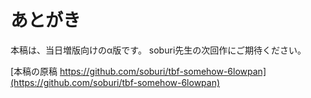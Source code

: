 あとがき
========

本稿は、当日増版向けのα版です。
soburi先生の次回作にご期待ください。

[本稿の原稿 https://github.com/soburi/tbf-somehow-6lowpan](https://github.com/soburi/tbf-somehow-6lowpan)
